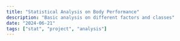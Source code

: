 ```yaml
---
title: "Statistical Analysis on Body Performance"
description: "Basic analysis on different factors and classes"
date: "2024-06-21"
tags: ["stat", "project", "analysis"]
---
```

 